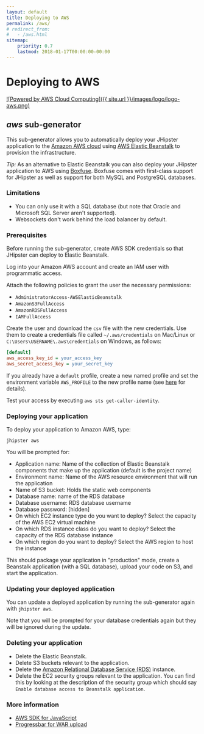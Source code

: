 ```yaml
---
layout: default
title: Deploying to AWS
permalink: /aws/
# redirect_from:
#   - /aws.html
sitemap:
    priority: 0.7
    lastmod: 2018-01-17T00:00:00-00:00
---
```


# <i class="fa fa-cloud-upload"></i> Deploying to AWS

[![Powered by AWS Cloud Computing]({{ site.url }}/images/logo/logo-aws.png)](https://aws.amazon.com/what-is-cloud-computing)

## *aws* sub-generator

This sub-generator allows you to automatically deploy your JHipster application to the [Amazon AWS cloud](https://aws.amazon.com/) using [AWS Elastic Beanstalk](https://docs.aws.amazon.com/elasticbeanstalk/latest/dg/Welcome.html) to provision the infrastructure.

<div class="alert alert-info"> <i>Tip:</i> As an alternative to Elastic Beanstalk you can also deploy your JHipster application to AWS using <a href="{{ site.url }}/boxfuse/">Boxfuse</a>.  
Boxfuse comes with first-class support for JHipster as well as support for both MySQL and PostgreSQL databases.</div>

### Limitations

*   You can only use it with a SQL database (but note that Oracle and Microsoft SQL Server aren't supported).
*   Websockets don't work behind the load balancer by default.

### Prerequisites

Before running the sub-generator, create AWS SDK credentials so that JHipster can deploy to Elastic Beanstalk. 

Log into your Amazon AWS account and create an IAM user with programmatic access. 

Attach the following policies to grant the user the necessary permissions:
- `AdministratorAccess-AWSElasticBeanstalk`
- `AmazonS3FullAccess`
- `AmazonRDSFullAccess`
- `IAMFullAccess`

Create the user and download the `csv` file with the new credentials. Use them to create a credentials file called `~/.aws/credentials` on Mac/Linux or `C:\Users\USERNAME\.aws\credentials` on Windows, as follows:
```ini
[default]
aws_access_key_id = your_access_key
aws_secret_access_key = your_secret_key
```
If you already have a `default` profile, create a new named profile and set the environment variable `AWS_PROFILE` to the new profile name (see [here](https://docs.aws.amazon.com/cli/latest/userguide/cli-configure-profiles.html) for details).

Test your access by executing `aws sts get-caller-identity`.

### Deploying your application

To deploy your application to Amazon AWS, type:

`jhipster aws`

You will be prompted for:
- Application name: Name of the collection of Elastic Beanstalk components that make up the application (default is the project name)
- Environment name: Name of the AWS resource environment that will run the application
- Name of S3 bucket: Holds the static web components
- Database name: name of the RDS database
- Database username: RDS database username
- Database password: [hidden]
- On which EC2 instance type do you want to deploy? Select the capacity of the AWS EC2 virtual machine 
- On which RDS instance class do you want to deploy? Select the capacity of the RDS database instance
- On which region do you want to deploy? Select the AWS region to host the instance

This should package your application in "production" mode, create a Beanstalk application (with a SQL database), upload your code on S3, and start the application.

### Updating your deployed application

You can update a deployed application by running the sub-generator again with `jhipster aws`.

Note that you will be prompted for your database credentials again but they will be ignored during the update.

### Deleting your application

- Delete the Elastic Beanstalk.
- Delete S3 buckets relevant to the application.
- Delete the [Amazon Relational Database Service (RDS)](https://aws.amazon.com/rds/) instance.
- Delete the EC2 security groups relevant to the application. You can find this by looking at the description of the 
security group which should say `Enable database access to Beanstalk application`.

### More information

*   [AWS SDK for JavaScript](http://aws.amazon.com/sdk-for-node-js)
*   [Progressbar for WAR upload](https://github.com/tj/node-progress)
